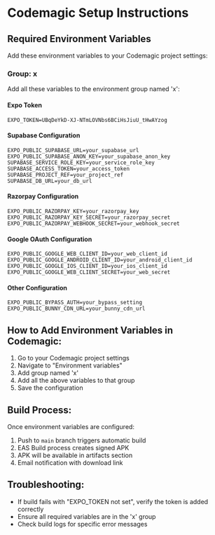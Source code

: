 # Codemagic Setup Instructions

## Required Environment Variables

Add these environment variables to your Codemagic project settings:

### Group: x

Add all these variables to the environment group named 'x':

#### Expo Token
```
EXPO_TOKEN=UBqDeYkD-XJ-NTmLOVNbs6BCiHsJiuU_tHwAYzog
```

#### Supabase Configuration
```
EXPO_PUBLIC_SUPABASE_URL=your_supabase_url
EXPO_PUBLIC_SUPABASE_ANON_KEY=your_supabase_anon_key
SUPABASE_SERVICE_ROLE_KEY=your_service_role_key
SUPABASE_ACCESS_TOKEN=your_access_token
SUPABASE_PROJECT_REF=your_project_ref
SUPABASE_DB_URL=your_db_url
```

#### Razorpay Configuration
```
EXPO_PUBLIC_RAZORPAY_KEY=your_razorpay_key
EXPO_PUBLIC_RAZORPAY_KEY_SECRET=your_razorpay_secret
EXPO_PUBLIC_RAZORPAY_WEBHOOK_SECRET=your_webhook_secret
```

#### Google OAuth Configuration
```
EXPO_PUBLIC_GOOGLE_WEB_CLIENT_ID=your_web_client_id
EXPO_PUBLIC_GOOGLE_ANDROID_CLIENT_ID=your_android_client_id
EXPO_PUBLIC_GOOGLE_IOS_CLIENT_ID=your_ios_client_id
EXPO_PUBLIC_GOOGLE_WEB_CLIENT_SECRET=your_web_secret
```

#### Other Configuration
```
EXPO_PUBLIC_BYPASS_AUTH=your_bypass_setting
EXPO_PUBLIC_BUNNY_CDN_URL=your_bunny_cdn_url
```

## How to Add Environment Variables in Codemagic:

1. Go to your Codemagic project settings
2. Navigate to "Environment variables"
3. Add group named 'x'
4. Add all the above variables to that group
5. Save the configuration

## Build Process:

Once environment variables are configured:
1. Push to `main` branch triggers automatic build
2. EAS Build process creates signed APK
3. APK will be available in artifacts section
4. Email notification with download link

## Troubleshooting:

- If build fails with "EXPO_TOKEN not set", verify the token is added correctly
- Ensure all required variables are in the 'x' group
- Check build logs for specific error messages 